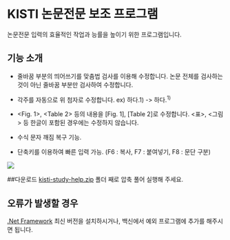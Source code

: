 # KISTI 논문전문 보조 프로그램

논문전문 입력의 효율적인 작업과 능률을 높이기 위한 프로그램입니다.


## 기능 소개
* 줄바꿈 부분의 띄어쓰기를 맞춤법 검사를 이용해 수정합니다.
논문 전체를 검사하는 것이 아닌 줄바꿈 부분만 검사하여 수정합니다.

* 각주를 자동으로 위 첨자로 수정합니다. ex) 하다.1) -> 하다.<sup>1)</sup>
* <Fig. 1>, <Table 2> 등의 내용을 [Fig. 1], [Table 2]로 수정합니다.
 <표>, <그림> 등 한글이 포함된 경우에는 수정하지 않습니다.
 
* 수식 문자 깨짐 복구 기능.
* 단축키를 이용하여 빠른 입력 가능. (F6 : 복사, F7 : 붙여넣기, F8 : 문단 구분)

<img src="https://raw.githubusercontent.com/johun204/kisti-study-help/main/example.gif" />


##다운로드
[kisti-study-help.zip](https://github.com/johun204/kisti-study-help/archive/main.zip) 폴더 째로 압축 풀어 실행해 주세요.


## 오류가 발생할 경우
[.Net Framework](https://dotnet.microsoft.com/download/dotnet-framework/thank-you/net48-kor) 최신 버전을 설치하시거나, 백신에서 예외 프로그램에 추가를 해주시면 됩니다.

